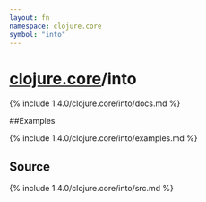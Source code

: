 ```yaml
---
layout: fn
namespace: clojure.core
symbol: "into"
---
```


# [clojure.core](../)/into

{% include 1.4.0/clojure.core/into/docs.md %}

##Examples

{% include 1.4.0/clojure.core/into/examples.md %}
## Source
{% include 1.4.0/clojure.core/into/src.md %}

